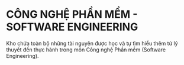 # CÔNG NGHỆ PHẦN MỀM - SOFTWARE ENGINEERING
Kho chứa toàn bộ những tài nguyên được học và tự tìm hiểu thêm từ lý thuyết đến thực hành trong môn Công nghệ Phần mềm (Software Engineering).
